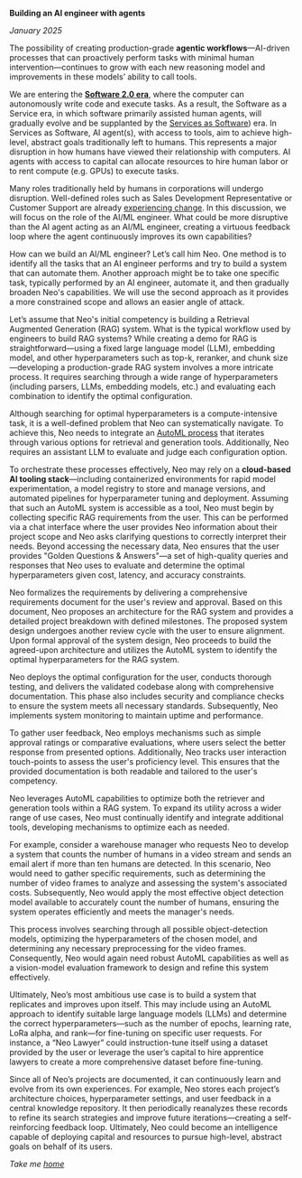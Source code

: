 **Building an AI engineer with agents**

*January 2025*

The possibility of creating production-grade **agentic workflows**—AI-driven processes that can proactively perform tasks with minimal human intervention—continues to grow with each new reasoning model and improvements in these models’ ability to call tools.

We are entering the [**Software 2.0 era**](https://karpathy.medium.com/software-2-0-a64152b37c35), where the computer can autonomously write code and execute tasks. As a result, the Software as a Service era, in which software primarily assisted human agents, will gradually evolve and be supplanted by the [Services as Software](https://www.battery.com/wp-content/uploads/2024/11/Battery-OpenCloud-Report-2024_vFINAL_v2.pdf)) era. In Services as Software, AI agent(s), with access to tools, aim to achieve high-level, abstract goals traditionally left to humans. This represents a major disruption in how humans have viewed their relationship with computers. AI agents with access to capital can allocate resources to hire human labor or to rent compute (e.g. GPUs) to execute tasks. 

Many roles traditionally held by humans in corporations will undergo disruption. Well-defined roles such as Sales Development Representative or Customer Support are already [experiencing change](https://www.11x.ai/). In this discussion, we will focus on the role of the AI/ML engineer. What could be more disruptive than the AI agent acting as an AI/ML engineer, creating a virtuous feedback loop where the agent continuously improves its own capabilities? 

How can we build an AI/ML engineer? Let’s call him Neo. One method is to identify all the tasks that an AI engineer performs and try to build a system that can automate them. Another approach might be to take one specific task, typically performed by an AI engineer, automate it, and then gradually broaden Neo's capabilities. We will use the second approach as it provides a more constrained scope and allows an easier angle of attack. 

Let’s assume that Neo's initial competency is building a Retrieval Augmented Generation (RAG) system. What is the typical workflow used by engineers to build RAG systems? While creating a demo for RAG is straightforward—using a fixed large language model (LLM), embedding model, and other hyperparameters such as top-k, reranker, and chunk size—developing a production-grade RAG system involves a more intricate process. It requires searching through a wide range of hyperparameters (including parsers, LLMs, embedding models, etc.) and evaluating each combination to identify the optimal configuration.

Although searching for optimal hyperparameters is a compute-intensive task, it is a well-defined problem that Neo can systematically navigate. To achieve this, Neo needs to integrate an [AutoML process](https://www.automl.org/automl/) that iterates through various options for retrieval and generation tools. Additionally, Neo requires an assistant LLM to evaluate and judge each configuration option.

To orchestrate these processes effectively, Neo may rely on a **cloud-based AI tooling stack**—including containerized environments for rapid model experimentation, a model registry to store and manage versions, and automated pipelines for hyperparameter tuning and deployment. Assuming that such an AutoML system is accessible as a tool, Neo must begin by collecting specific RAG requirements from the user. This can be performed via a chat interface where the user provides Neo information about their project scope and Neo asks clarifying questions to correctly interpret their needs. Beyond accessing the necessary data, Neo ensures that the user provides "Golden Questions & Answers"—a set of high-quality queries and responses that Neo uses to evaluate and determine the optimal hyperparameters given cost, latency, and accuracy constraints. 

Neo formalizes the requirements by delivering a comprehensive requirements document for the user's review and approval. Based on this document, Neo proposes an architecture for the RAG system and provides a detailed project breakdown with defined milestones. The proposed system design undergoes another review cycle with the user to ensure alignment. Upon formal approval of the system design, Neo proceeds to build the agreed-upon architecture and utilizes the AutoML system to identify the optimal hyperparameters for the RAG system.

Neo deploys the optimal configuration for the user, conducts thorough testing, and delivers the validated codebase along with comprehensive documentation. This phase also includes security and compliance checks to ensure the system meets all necessary standards. Subsequently, Neo implements system monitoring to maintain uptime and performance.

To gather user feedback, Neo employs mechanisms such as simple approval ratings or comparative evaluations, where users select the better response from presented options. Additionally, Neo tracks user interaction touch-points to assess the user's proficiency level. This ensures that the provided documentation is both readable and tailored to the user's competency.

Neo leverages AutoML capabilities to optimize both the retriever and generation tools within a RAG system. To expand its utility across a wider range of use cases, Neo must continually identify and integrate additional tools, developing mechanisms to optimize each as needed.

For example, consider a warehouse manager who requests Neo to develop a system that counts the number of humans in a video stream and sends an email alert if more than ten humans are detected. In this scenario, Neo would need to gather specific requirements, such as determining the number of video frames to analyze and assessing the system's associated costs. Subsequently, Neo would apply the most effective object detection model available to accurately count the number of humans, ensuring the system operates efficiently and meets the manager's needs.

This process involves searching through all possible object-detection models, optimizing the hyperparameters of the chosen model, and determining any necessary preprocessing for the video frames. Consequently, Neo would again need robust AutoML capabilities as well as a vision-model evaluation framework to design and refine this system effectively.

Ultimately, Neo’s most ambitious use case is to build a system that replicates and improves upon itself. This may include using an AutoML approach to identify suitable large language models (LLMs) and determine the correct hyperparameters—such as the number of epochs, learning rate, LoRa alpha, and rank—for fine-tuning on specific user requests. For instance, a “Neo Lawyer” could instruction-tune itself using a dataset provided by the user or leverage the user’s capital to hire apprentice lawyers to create a more comprehensive dataset before fine-tuning.

Since all of Neo’s projects are documented, it can continuously learn and evolve from its own experiences. For example, Neo stores each project’s architecture choices, hyperparameter settings, and user feedback in a central knowledge repository. It then periodically reanalyzes these records to refine its search strategies and improve future iterations—creating a self-reinforcing feedback loop. Ultimately, Neo could become an intelligence capable of deploying capital and resources to pursue high-level, abstract goals on behalf of its users.


*Take me [home](https://sameeurrehman.com/)* 
